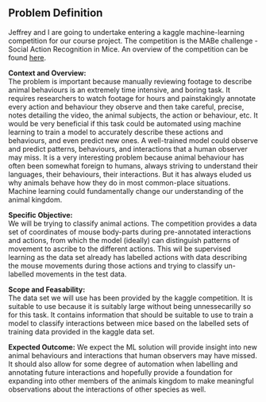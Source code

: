 ## Problem Definition

Jeffrey and I are going to undertake entering a kaggle machine-learning competition for our course project. The competition is the MABe challenge -Social Action Recognition in Mice. An overview of the competition can be found [here](https://www.kaggle.com/competitions/MABe-mouse-behavior-detection/overview).   
   
**Context and Overview:**   
    The problem is important because manually reviewing footage to describe animal behaviours is an extremely time intensive, and boring task. It requires researchers to watch footage for hours and painstakingly annotate every action and behaviour they observe and then take careful, precise, notes detailing the video, the animal subjects, the action or behaviour, etc. It would be very beneficial if this task could be automated using machine learning to train a model to accurately describe these actions and behaviours, and even predict new ones. A well-trained model could observe and predict patterns, behaviours, and interactions that a human observer may miss. It is a very interesting problem because animal behaviour has often been somewhat foreign to humans, always striving to understand their languages, their behaviours, their interactions. But it has always eluded us why animals behave how they do in most common-place situations. Machine learning could fundamentally change our understanding of the animal kingdom.     
           
**Specific Objective:**        
    We will be trying to classify animal actions. The competition provides a data set of coordinates of mouse body-parts during pre-annotated interactions and actions, from which the model (ideally) can distinguish patterns of movement to ascribe to the different actions. This wil be supervised learning as the data set already has labelled actions with data describing the mouse movements during those actions and trying to classify un-labelled movements in the test data.   
                   
**Scope and Feasability:**     
    The data set we will use has been provided by the kaggle competition. It is suitable to use because it is suitably large without being unnessecarilly so for this task. It contains information that should be suitable to use to train a model to classify interactions between mice based on the labelled sets of training data provided in the kaggle data set.        
            
**Expected Outcome:**
    We expect the ML solution will provide insight into new animal behaviours and interactions that human observers may have missed. It should also allow for some degree of automation when labelling and annotating future interactions and hopefully provide a foundation for expanding into other members of the animals kingdom to make meaningful observations about the interactions of other species as well.         

